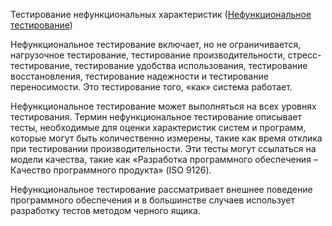 Тестирование нефункциональных характеристик
([Нефункциональное тестирование](<../Определения/Нефункциональное%20тестирование.md>))

Нефункциональное тестирование включает, но не ограничивается, нагрузочное тестирование, тестирование производительности, стресс-тестирование, тестирование удобства использования, тестирование восстановления, тестирование надежности и тестирование переносимости. Это тестирование того, «как» система работает.

Нефункциональное тестирование может выполняться на всех уровнях тестирования. Термин нефункциональное тестирование описывает тесты, необходимые для оценки характеристик систем и программ, которые могут быть количественно измерены, такие как время отклика при тестировании производительности. Эти тесты могут ссылаться на модели качества, такие как «Разработка программного обеспечения – Качество программного продукта» (ISO 9126).

Нефункциональное тестирование рассматривает внешнее поведение программного обеспечения и в большинстве случаев использует разработку тестов методом черного ящика.

